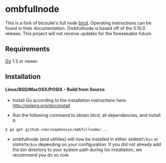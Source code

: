 ombfullnode
===========

This is a fork of btcsuite's full node [btcd](https://github.com/btcsuite/btcd). 
Operating instructions can be found in their documentation.
Ombfullnode is based off of the 0.10.0 release.
This project will not receive updates for the foreseeable future.

## Requirements

[Go](http://golang.org) 1.3 or newer.

## Installation

#### Linux/BSD/MacOSX/POSIX - Build from Source

- Install Go according to the installation instructions here:
  http://golang.org/doc/install

- Run the following command to obtain btcd, all dependencies, and install it:

```bash
$ go get github.com/soapboxsys/ombfullnode/...
```

- ombfullnode (and utilities) will now be installed in either ```$GOROOT/bin``` or
  ```$GOPATH/bin``` depending on your configuration.  If you did not already
  add the bin directory to your system path during Go installation, we
  recommend you do so now.

